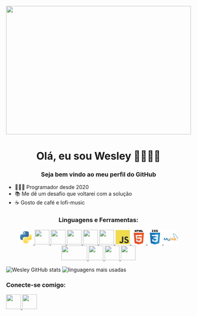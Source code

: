<p align='center'><img src='https://i.pinimg.com/originals/83/b8/09/83b809857acd41a7bad4935b4734f9fc.gif' width='100%' height='350'></p>
<h1 align='center'>Olá, eu sou Wesley 🖖👨🏾‍💻</h1>
<h3 align='center'>Seja bem vindo ao meu perfil do GitHub</h3>

* 👨🏾‍💻 Programador desde 2020
* 📚 Me dê um desafio que voltarei com a solução
* ☕ Gosto de café e lofi-music

<h3 align='center'>Linguagens e Ferramentas:</h3>
<p align='center'>
<a href='https://www.python.org/' target='_blank'>
<img src='https://raw.githubusercontent.com/devicons/devicon/master/icons/python/python-original.svg' width='40' height='40'>
</a>
<a href='https://www.djangoproject.com/' target='_blank'>
<img src='https://camo.githubusercontent.com/537f66454b766b0d56da91225206ebf6d28ecff24d84668d52cf9430e02460fd/68747470733a2f2f63646e2e776f726c64766563746f726c6f676f2e636f6d2f6c6f676f732f646a616e676f2e737667' width='40' height='40'>
</a>
<a href='https://www.selenium.dev/' target='_blank'>
<img src='https://raw.githubusercontent.com/detain/svg-logos/780f25886640cef088af994181646db2f6b1a3f8/svg/selenium-logo.svg' width='40' height='40'>
</a>
<a href='https://doc.qt.io/qt-6/qtdesigner-manual.html' target='_blank'>
<img src='https://upload.wikimedia.org/wikipedia/commons/thumb/f/fc/Qt_logo_2013.svg/1200px-Qt_logo_2013.svg.png' width='40' height='40'>
</a>
<a href='https://requests.readthedocs.io/en/latest/' target='_blank'>
<img src='https://upload.wikimedia.org/wikipedia/commons/a/aa/Requests_Python_Logo.png' width='40' height='40'>
</a>
<a href='https://pypi.org/project/beautifulsoup4/' target='_blank'>
<img src='https://cdn-ak.f.st-hatena.com/images/fotolife/m/mitsu3204/20180824/20180824013430.jpg' width='40' height='40'>
</a>
<a href='https://developer.mozilla.org/pt-BR/docs/Web/JavaScript' target='_blank'>
<img src='https://raw.githubusercontent.com/devicons/devicon/master/icons/javascript/javascript-original.svg' width='40' height='40'>
</a>
<a href='https://developer.mozilla.org/pt-BR/docs/Web/HTML' target='_blank'>
<img src='https://raw.githubusercontent.com/devicons/devicon/master/icons/html5/html5-original-wordmark.svg' width='40' height='40'>
</a>
<a href='https://developer.mozilla.org/pt-BR/docs/Web/CSS' target='_blank'>
<img src='https://raw.githubusercontent.com/devicons/devicon/master/icons/css3/css3-original-wordmark.svg' width='40' height='40'>
</a>
<a href='https://www.mysql.com/' target='_blank'>
<img src='https://raw.githubusercontent.com/devicons/devicon/master/icons/mysql/mysql-original-wordmark.svg' width='40' height='40'>
</a>
<a href='https://www.sqlite.org/index.html' target='_blank'>
<img src='https://upload.wikimedia.org/wikipedia/commons/thumb/3/38/SQLite370.svg/1280px-SQLite370.svg.png' width='70' height='40'>
</a>
<a href='https://dbeaver.io/about/' target='_blank'>
<img src='https://upload.wikimedia.org/wikipedia/commons/thumb/b/b5/DBeaver_logo.svg/1200px-DBeaver_logo.svg.png' width='40' height='40'>
</a>
<a href='https://www.docker.com/' target='_blank'>
<img src='https://img.mandic.com.br/blog/2015/01/homepage-docker-logo.png' width='40' height='40'>
</a>
<a href='https://git-scm.com/' target='_blank'>
<img src='https://git-scm.com/images/logos/downloads/Git-Icon-1788C.png' width='40' height='40'>
</a>
</p>


![Wesley GitHub stats](https://github-readme-stats.vercel.app/api?username=Wesley-Breno&show_icons=true&theme=midnight-purple)
![linguagens mais usadas](https://github-readme-stats.vercel.app/api/top-langs/?username=Wesley-Breno&layout=compact&theme=midnight-purple)


<h3>Conecte-se comigo:</h3>
<p>
<a href='https://www.instagram.com/_wesleybreno_/' target='_blank'>
<img src='https://raw.githubusercontent.com/rahuldkjain/github-profile-readme-generator/master/src/images/icons/Social/instagram.svg' width='40' height='40'>
</a>
<a href='https://www.linkedin.com/in/wesley-breno-ba2b33208/' target='_blank'>
<img src='https://camo.githubusercontent.com/8c244a7a7b8a6e767d241c9a6c5e1b5e13ea693770c52bbc3fe564ba4044a4c9/68747470733a2f2f63646e2d69636f6e732d706e672e666c617469636f6e2e636f6d2f3531322f3137342f3137343835372e706e67' width='40' height='40'>
</a>
</p>
